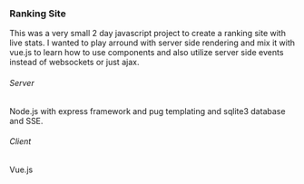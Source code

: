 ### Ranking Site
This was a very small 2 day javascript project to create a ranking site with live stats.
I wanted to play arround with server side rendering and mix it with
vue.js to learn how to use components and also utilize server side events
instead of websockets or just ajax.

###### Server
Node.js with express framework and pug templating and sqlite3 database and SSE.
###### Client
Vue.js


